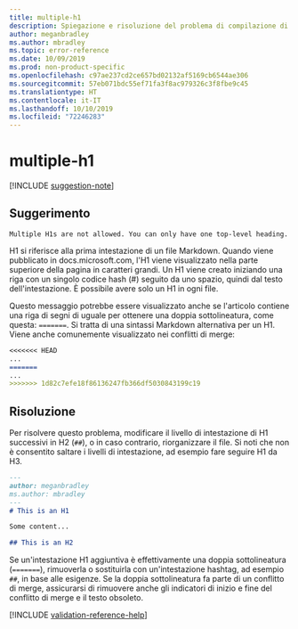```yaml
---
title: multiple-h1
description: Spiegazione e risoluzione del problema di compilazione di Docs multiple-h1.
author: meganbradley
ms.author: mbradley
ms.topic: error-reference
ms.date: 10/09/2019
ms.prod: non-product-specific
ms.openlocfilehash: c97ae237cd2ce657bd02132af5169cb6544ae306
ms.sourcegitcommit: 57eb071bdc55ef71fa3f8ac979326c3f8fbe9c45
ms.translationtype: HT
ms.contentlocale: it-IT
ms.lasthandoff: 10/10/2019
ms.locfileid: "72246283"
---
```

# <a name="multiple-h1"></a>multiple-h1

[!INCLUDE [suggestion-note](includes/suggestion-note.md)]

## <a name="suggestion"></a>Suggerimento

`Multiple H1s are not allowed. You can only have one top-level heading.`

H1 si riferisce alla prima intestazione di un file Markdown. Quando viene pubblicato in docs.microsoft.com, l'H1 viene visualizzato nella parte superiore della pagina in caratteri grandi. Un H1 viene creato iniziando una riga con un singolo codice hash (#) seguito da uno spazio, quindi dal testo dell'intestazione. È possibile avere solo un H1 in ogni file.

Questo messaggio potrebbe essere visualizzato anche se l'articolo contiene una riga di segni di uguale per ottenere una doppia sottolineatura, come questa: `=======`. Si tratta di una sintassi Markdown alternativa per un H1. Viene anche comunemente visualizzato nei conflitti di merge:

```markdown
<<<<<<< HEAD
...
=======
...
>>>>>>> 1d82c7efe18f86136247fb366df5030843199c19
```

## <a name="resolution"></a>Risoluzione

Per risolvere questo problema, modificare il livello di intestazione di H1 successivi in H2 (`##`), o in caso contrario, riorganizzare il file. Si noti che non è consentito saltare i livelli di intestazione, ad esempio fare seguire H1 da H3.

```markdown
---
author: meganbradley
ms.author: mbradley
---
# This is an H1

Some content...

## This is an H2
```

Se un'intestazione H1 aggiuntiva è effettivamente una doppia sottolineatura (`=======`), rimuoverla o sostituirla con un'intestazione hashtag, ad esempio `##`, in base alle esigenze. Se la doppia sottolineatura fa parte di un conflitto di merge, assicurarsi di rimuovere anche gli indicatori di inizio e fine del conflitto di merge e il testo obsoleto.

<!--make sure to add this file to your includes folder and verify the path-->
[!INCLUDE [validation-reference-help](includes/validation-reference-help.md)]
